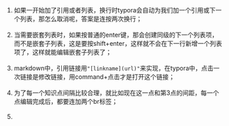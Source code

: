 1. 如果一开始加了引用或者列表，换行时typora会自动为我们加一个引用或下一个列表，那怎么取消呢，答案是连按两次换行；<br><br>
2. 当需要嵌套列表时，如果按普通的enter键，那会创建同级的下一个列表项，而不是嵌套子列表，这是要按shift+enter，这样就不会在下一行新增一个列表项了，这样就能编辑嵌套子列表了；<br><br>
3. markdown中，引用链接用`"[linkname](url)"`来实现，在typora中，点击一次链接是修改链接，用command+点击才是打开这个链接；<br><br>
4. 为了每一个知识点间隔比较合理，就比如现在这一点和第3点的间距，每一个点编辑完成后，都要连加两个br标签；<br><br>
5. 

